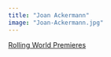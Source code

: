 ```yaml
---
title: "Joan Ackermann"
image: "Joan-Ackermann.jpg"
---
```


[Rolling World Premieres](/programs/rolling-world-premieres)
